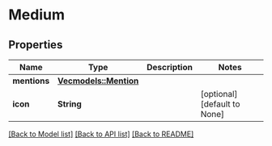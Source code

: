 # Medium

## Properties
Name | Type | Description | Notes
------------ | ------------- | ------------- | -------------
**mentions** | [**Vec<models::Mention>**](mention.md) |  | 
**icon** | **String** |  | [optional] [default to None]

[[Back to Model list]](../README.md#documentation-for-models) [[Back to API list]](../README.md#documentation-for-api-endpoints) [[Back to README]](../README.md)


